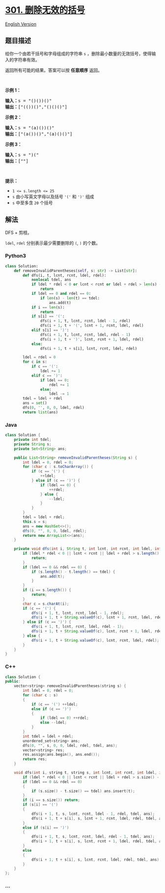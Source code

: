 # [301. 删除无效的括号](https://leetcode-cn.com/problems/remove-invalid-parentheses)

[English Version](/solution/0300-0399/0301.Remove%20Invalid%20Parentheses/README_EN.md)

## 题目描述

<!-- 这里写题目描述 -->

<p>给你一个由若干括号和字母组成的字符串 <code>s</code> ，删除最小数量的无效括号，使得输入的字符串有效。</p>

<p>返回所有可能的结果。答案可以按 <strong>任意顺序</strong> 返回。</p>

<p> </p>

<p><strong>示例 1：</strong></p>

<pre>
<strong>输入：</strong>s = "()())()"
<strong>输出：</strong>["(())()","()()()"]
</pre>

<p><strong>示例 2：</strong></p>

<pre>
<strong>输入：</strong>s = "(a)())()"
<strong>输出：</strong>["(a())()","(a)()()"]
</pre>

<p><strong>示例 3：</strong></p>

<pre>
<strong>输入：</strong>s = ")("
<strong>输出：</strong>[""]
</pre>

<p> </p>

<p><strong>提示：</strong></p>

<ul>
	<li><code>1 <= s.length <= 25</code></li>
	<li><code>s</code> 由小写英文字母以及括号 <code>'('</code> 和 <code>')'</code> 组成</li>
	<li><code>s</code> 中至多含 <code>20</code> 个括号</li>
</ul>

## 解法

<!-- 这里可写通用的实现逻辑 -->

DFS + 剪枝。

`ldel`, `rdel` 分别表示最少需要删除的 `(`, `)` 的个数。

<!-- tabs:start -->

### **Python3**

<!-- 这里可写当前语言的特殊实现逻辑 -->

```python
class Solution:
    def removeInvalidParentheses(self, s: str) -> List[str]:
        def dfs(i, t, lcnt, rcnt, ldel, rdel):
            nonlocal tdel, ans
            if ldel * rdel < 0 or lcnt < rcnt or ldel + rdel > len(s) - i:
                return
            if ldel == 0 and rdel == 0:
                if len(s) - len(t) == tdel:
                    ans.add(t)
            if i == len(s):
                return
            if s[i] == '(':
                dfs(i + 1, t, lcnt, rcnt, ldel - 1, rdel)
                dfs(i + 1, t + '(', lcnt + 1, rcnt, ldel, rdel)
            elif s[i] == ')':
                dfs(i + 1, t, lcnt, rcnt, ldel, rdel - 1)
                dfs(i + 1, t + ')', lcnt, rcnt + 1, ldel, rdel)
            else:
                dfs(i + 1, t + s[i], lcnt, rcnt, ldel, rdel)

        ldel = rdel = 0
        for c in s:
            if c == '(':
                ldel += 1
            elif c == ')':
                if ldel == 0:
                    rdel += 1
                else:
                    ldel -= 1
        tdel = ldel + rdel
        ans = set()
        dfs(0, '', 0, 0, ldel, rdel)
        return list(ans)
```

### **Java**

<!-- 这里可写当前语言的特殊实现逻辑 -->

```java
class Solution {
    private int tdel;
    private String s;
    private Set<String> ans;

    public List<String> removeInvalidParentheses(String s) {
        int ldel = 0, rdel = 0;
        for (char c : s.toCharArray()) {
            if (c == '(') {
                ++ldel;
            } else if (c == ')') {
                if (ldel == 0) {
                    ++rdel;
                } else {
                    --ldel;
                }
            }
        }
        tdel = ldel + rdel;
        this.s = s;
        ans = new HashSet<>();
        dfs(0, "", 0, 0, ldel, rdel);
        return new ArrayList<>(ans);
    }

    private void dfs(int i, String t, int lcnt, int rcnt, int ldel, int rdel) {
        if (ldel * rdel < 0 || lcnt < rcnt || ldel + rdel > s.length() - i) {
            return;
        }
        if (ldel == 0 && rdel == 0) {
            if (s.length() - t.length() == tdel) {
                ans.add(t);
            }
        }
        if (i == s.length()) {
            return;
        }
        char c = s.charAt(i);
        if (c == '(') {
            dfs(i + 1, t, lcnt, rcnt, ldel - 1, rdel);
            dfs(i + 1, t + String.valueOf(c), lcnt + 1, rcnt, ldel, rdel);
        } else if (c == ')') {
            dfs(i + 1, t, lcnt, rcnt, ldel, rdel - 1);
            dfs(i + 1, t + String.valueOf(c), lcnt, rcnt + 1, ldel, rdel);
        } else {
            dfs(i + 1, t + String.valueOf(c), lcnt, rcnt, ldel, rdel);
        }
    }
}
```

### **C++**

```cpp
class Solution {
public:
    vector<string> removeInvalidParentheses(string s) {
        int ldel = 0, rdel = 0;
        for (char c : s)
        {
            if (c == '(') ++ldel;
            else if (c == ')')
            {
                if (ldel == 0) ++rdel;
                else --ldel;
            }
        }
        int tdel = ldel + rdel;
        unordered_set<string> ans;
        dfs(0, "", s, 0, 0, ldel, rdel, tdel, ans);
        vector<string> res;
        res.assign(ans.begin(), ans.end());
        return res;
    }

    void dfs(int i, string t, string s, int lcnt, int rcnt, int ldel, int rdel, int tdel, unordered_set<string>& ans) {
        if (ldel * rdel < 0 || lcnt < rcnt || ldel + rdel > s.size() - i) return;
        if (ldel == 0 && rdel == 0)
        {
            if (s.size() - t.size() == tdel) ans.insert(t);
        }
        if (i == s.size()) return;
        if (s[i] == '(')
        {
            dfs(i + 1, t, s, lcnt, rcnt, ldel - 1, rdel, tdel, ans);
            dfs(i + 1, t + s[i], s, lcnt + 1, rcnt, ldel, rdel, tdel, ans);
        }
        else if (s[i] == ')')
        {
            dfs(i + 1, t, s, lcnt, rcnt, ldel, rdel - 1, tdel, ans);
            dfs(i + 1, t + s[i], s, lcnt, rcnt + 1, ldel, rdel, tdel, ans);
        }
        else
        {
            dfs(i + 1, t + s[i], s, lcnt, rcnt, ldel, rdel, tdel, ans);
        }
    }
};
```

### **...**

```

```

<!-- tabs:end -->
